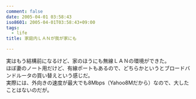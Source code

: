 ```yaml
---
comment: false
date: 2005-04-01 03:58:43
iso8601: 2005-04-01T03:58:43+09:00
tags:
  - life
title: 家庭内ＬＡＮが我が家にも

---
```


<div class="entry-body">
  <p>実はもう結構前になるけど、家のほうにも無線ＬＡＮの環境ができた。<br />
    ほぼ妻のノート用だけど、有線ポートもあるので、どちらかというとブロードバンドルータの買い替えという感じだ。<br />
    実際には、外向きの速度が最大でも8Mbps（Yahoo8Mだから）なので、大したことはないのだが。</p>
</div>
